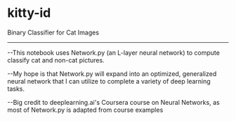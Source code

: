 # kitty-id
Binary Classifier for Cat Images

----------------------------------------



--This notebook uses Network.py (an L-layer neural network) to compute classify cat and non-cat pictures.

--My hope is that Network.py will expand into an optimized, generalized neural network that I can utilize to complete a variety of deep learning tasks.

--Big credit to deeplearning.ai's Coursera course on Neural Networks, as most of Network.py is adapted from course examples
